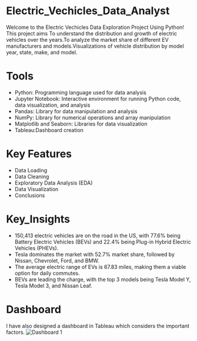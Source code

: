 # Electric_Vechicles_Data_Analyst
Welcome to the Electric Vechicles Data Exploration Project Using Python! This project aims To understand the distribution and growth of electric vehicles over the years.To analyze the market share of different EV manufacturers and models.Visualizations of vehicle distribution by model year, state, make, and model.

# Tools
- Python: Programming language used for data analysis
- Jupyter Notebook: Interactive environment for running Python code, data visualization, and analysis
- Pandas: Library for data manipulation and analysis
- NumPy: Library for numerical operations and array manipulation
- Matplotlib and Seaborn: Libraries for data visualization
- Tableau:Dashboard creation

# Key Features
- Data Loading
- Data Cleaning
- Exploratory Data Analysis (EDA)
- Data Visualization
- Conclusions

# Key_Insights
 - 150,413 electric vehicles are on the road in the US, with 77.6% being Battery Electric Vehicles (BEVs) and 22.4% being Plug-in Hybrid Electric Vehicles (PHEVs).
 - Tesla dominates the market with 52.7% market share, followed by Nissan, Chevrolet, Ford, and BMW.
 - The average electric range of EVs is 67.83 miles, making them a viable option for daily commutes.
 - BEVs are leading the charge, with the top 3 models being Tesla Model Y, Tesla Model 3, and Nissan Leaf.

 # Dashboard
 I have also designed a dashboard in Tableau which considers the important factors.
 ![Dashboard 1](https://github.com/user-attachments/assets/f92afa90-6c41-4fb0-9c12-9a15b86526d6)

